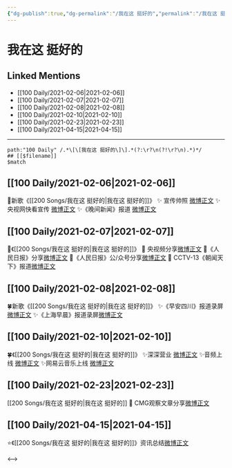 ```yaml
---
{"dg-publish":true,"dg-permalink":"/我在这 挺好的","permalink":"/我在这 挺好的/","created":"2023-04-08T22:13:26.534+08:00","updated":"2023-04-10T15:43:20.420+08:00"}
---
```


# 我在这 挺好的

## Linked Mentions
- [[100 Daily/2021-02-06\|2021-02-06]]
- [[100 Daily/2021-02-07\|2021-02-07]]
- [[100 Daily/2021-02-08\|2021-02-08]]
- [[100 Daily/2021-02-10\|2021-02-10]]
- [[100 Daily/2021-02-23\|2021-02-23]]
- [[100 Daily/2021-04-15\|2021-04-15]]


---

```expander
path:"100 Daily" /.*\[\[我在这 挺好的\]\].*(?:\r?\n(?!\r?\n).*)*/
## [[$filename]]
$match
```
## [[100 Daily/2021-02-06\|2021-02-06]]
🌟新歌《[[200 Songs/我在这 挺好的\|我在这 挺好的]]》
✨ 宣传帅照 [微博正文](https://m.weibo.cn/6466290670/4601756866318204)
✨ 央视网快看宣传 [微博正文](https://m.weibo.cn/6466290670/4601735257268133)
✨《晚间新闻》报道 [微博正文](https://m.weibo.cn/6466290670/4601748163403713)
## [[100 Daily/2021-02-07\|2021-02-07]]
🌟《[[200 Songs/我在这 挺好的\|我在这 挺好的]]》
🌿 央视频分享[微博正文](https://m.weibo.cn/6466290670/4601906201369912)
🌿《人民日报》分享[微博正文](https://m.weibo.cn/6466290670/4602059917623959)
🌿《人民日报》公/众号分享[微博正文](https://m.weibo.cn/6466290670/4602064086766548)
🌿 CCTV-13《朝闻天下》报道[微博正文](https://m.weibo.cn/6466290670/4601948307720628)
## [[100 Daily/2021-02-08\|2021-02-08]]
🍀新歌《[[200 Songs/我在这 挺好的\|我在这 挺好的]]》
✨《早安四川》报道录屏[微博正文](https://m.weibo.cn/6466290670/4602454655896947)
✨《上海早晨》报道录屏[微博正文](https://m.weibo.cn/6466290670/4602479725519449)
## [[100 Daily/2021-02-10\|2021-02-10]]
🍀《[[200 Songs/我在这 挺好的\|我在这 挺好的]]》
✨深深营业 [微博正文](https://weibo.com/6466290670/K1gMApHzE)
✨音频上线 [微博正文](https://weibo.com/6466290670/K1fYs3u6B)
✨网易云音乐上线 [微博正文](https://weibo.com/6466290670/K1fSa1DLV)
## [[100 Daily/2021-02-23\|2021-02-23]]
[[200 Songs/我在这 挺好的\|我在这 挺好的]]
🌟 CMG观察文章分享[微博正文](https://m.weibo.cn/6466290670/4607856034452963)
## [[100 Daily/2021-04-15\|2021-04-15]]
⭐《[[200 Songs/我在这 挺好的\|我在这 挺好的]]》资讯总结[微博正文](https://m.weibo.cn/6466290670/4626194555994521)

<-->